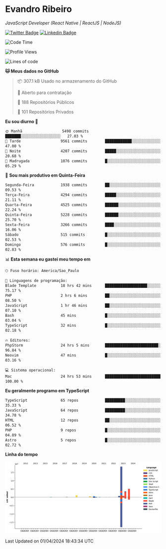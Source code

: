 # Evandro **Ribeiro**

*JavaScript Developer (React Native | ReactJS | NodeJS)*

[![Twitter Badge](https://img.shields.io/badge/-@ribeiroevandro-201B2D?style=flat-square&labelColor=201B2D&logo=twitter&logoColor=white&link=https://twitter.com/ribeiroevandro)](https://twitter.com/ribeiroevandro) 
[![Linkedin Badge](https://img.shields.io/badge/-Evandro%20Ribeiro-201B2D?style=flat-square&logo=Linkedin&logoColor=white&link=https://www.linkedin.com/in/ribeiroevandro)](https://www.linkedin.com/in/ribeiroevandro) 


<!--START_SECTION:waka-->
![Code Time](http://img.shields.io/badge/Code%20Time-3%2C775%20hrs%2052%20mins-blue)

![Profile Views](http://img.shields.io/badge/Visualizac%C3%B5es%20do%20perfil-1-blue)

![Lines of code](https://img.shields.io/badge/Desde%20o%20Hello%20World%20eu%20escrevi-32.0%20million%20linhas%20de%20c%C3%B3digo-blue)

**🐱 Meus dados no GitHub** 

> 📦 307.1 kB Usado no armazenamento do GitHub 
 > 
> 💼 Aberto para contratação
 > 
> 📜 188 Repositórios Públicos 
 > 
> 🔑 101 Repositórios Privados 
 > 
**Eu sou diurno 🐤** 

```text
🌞 Manhã                  5498 commits        ███████░░░░░░░░░░░░░░░░░░   27.03 % 
🌆 Tarde                  9561 commits        ████████████░░░░░░░░░░░░░   47.00 % 
🌃 Noite                  4207 commits        █████░░░░░░░░░░░░░░░░░░░░   20.68 % 
🌙 Madrugada              1076 commits        █░░░░░░░░░░░░░░░░░░░░░░░░   05.29 % 
```
📅 **Sou mais produtivo em Quinta-Feira** 

```text
Segunda-Feira            1938 commits        ██░░░░░░░░░░░░░░░░░░░░░░░   09.53 % 
Terça-Feira              4294 commits        █████░░░░░░░░░░░░░░░░░░░░   21.11 % 
Quarta-Feira             4525 commits        ██████░░░░░░░░░░░░░░░░░░░   22.24 % 
Quinta-Feira             5228 commits        ██████░░░░░░░░░░░░░░░░░░░   25.70 % 
Sexta-Feira              3266 commits        ████░░░░░░░░░░░░░░░░░░░░░   16.06 % 
Sábado                   515 commits         █░░░░░░░░░░░░░░░░░░░░░░░░   02.53 % 
Domingo                  576 commits         █░░░░░░░░░░░░░░░░░░░░░░░░   02.83 % 
```


📊 **Esta semana eu gastei meu tempo em** 

```text
🕑︎ Fuso horário: America/Sao_Paulo

💬 Linguagens de programação: 
Blade Template           18 hrs 42 mins      ███████████████████░░░░░░   75.17 % 
PHP                      2 hrs 6 mins        ██░░░░░░░░░░░░░░░░░░░░░░░   08.50 % 
JavaScript               1 hr 46 mins        ██░░░░░░░░░░░░░░░░░░░░░░░   07.10 % 
Bash                     45 mins             █░░░░░░░░░░░░░░░░░░░░░░░░   03.04 % 
TypeScript               32 mins             █░░░░░░░░░░░░░░░░░░░░░░░░   02.18 % 

🔥 Editores: 
PhpStorm                 24 hrs 5 mins       ████████████████████████░   96.84 % 
Neovim                   47 mins             █░░░░░░░░░░░░░░░░░░░░░░░░   03.16 % 

💻 Sistema operacional: 
Mac                      24 hrs 53 mins      █████████████████████████   100.00 % 
```

**Eu geralmente programo em TypeScript** 

```text
TypeScript               65 repos            █████████░░░░░░░░░░░░░░░░   35.33 % 
JavaScript               64 repos            █████████░░░░░░░░░░░░░░░░   34.78 % 
HTML                     12 repos            ██░░░░░░░░░░░░░░░░░░░░░░░   06.52 % 
PHP                      9 repos             █░░░░░░░░░░░░░░░░░░░░░░░░   04.89 % 
Astro                    5 repos             █░░░░░░░░░░░░░░░░░░░░░░░░   02.72 % 
```



**Linha do tempo**

![Lines of Code chart](https://raw.githubusercontent.com/ribeiroevandro/ribeiroevandro/main/assets/bar_graph.png)


 Last Updated on 01/04/2024 18:43:34 UTC
<!--END_SECTION:waka-->
